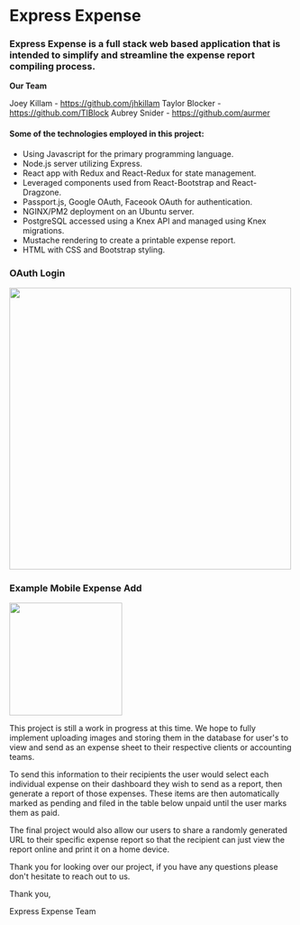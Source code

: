 <h1>Express Expense</h1>

<h3>Express Expense is a full stack web based application that is intended to simplify and streamline the expense report compiling process.</h3>

**Our Team**

Joey Killam - https://github.com/jhkillam
Taylor Blocker - https://github.com/TIBlock
Aubrey Snider - https://github.com/aurmer


<h4>Some of the technologies employed in this project:</h4>

- Using Javascript for the primary programming language.
- Node.js server utilizing Express.
- React app with Redux and React-Redux for state management.
- Leveraged components used from React-Bootstrap and React-Dragzone.
- Passport.js, Google OAuth, Faceook OAuth for authentication.
- NGINX/PM2 deployment on an Ubuntu server.
- PostgreSQL accessed using a Knex API and managed using Knex migrations.
- Mustache rendering to create a printable expense report. 
- HTML with CSS and Bootstrap styling. 


<h3>OAuth Login</h3>
<img style="width: 500px" src="https://media.giphy.com/media/VIDcoWoaKr9ggLS4Ul/giphy.gif">


<h3>Example Mobile Expense Add</h3>
<img style="width: 200px" src="https://media.giphy.com/media/dYf4pB549NUTAJT9aU/giphy.gif">



<p>
This project is still a work in progress at this time. We hope to fully implement uploading images and storing them in the database for user's to view and send as an expense sheet to their respective clients or accounting teams.
</p>

<p>
To send this information to their recipients the user would select each individual expense on their dashboard they wish to send as a report, then generate a report of those expenses. These items are then automatically marked as pending and filed in the table below unpaid until the user marks them as paid.
</p>

<p>
The final project would also allow our users to share a randomly generated URL to their specific expense report so that the recipient can just view the report online and print it on a home device. 
</p>

<p>
Thank you for looking over our project, if you have any questions please don't hesitate to reach out to us. 

Thank you,

Express Expense Team
</p>